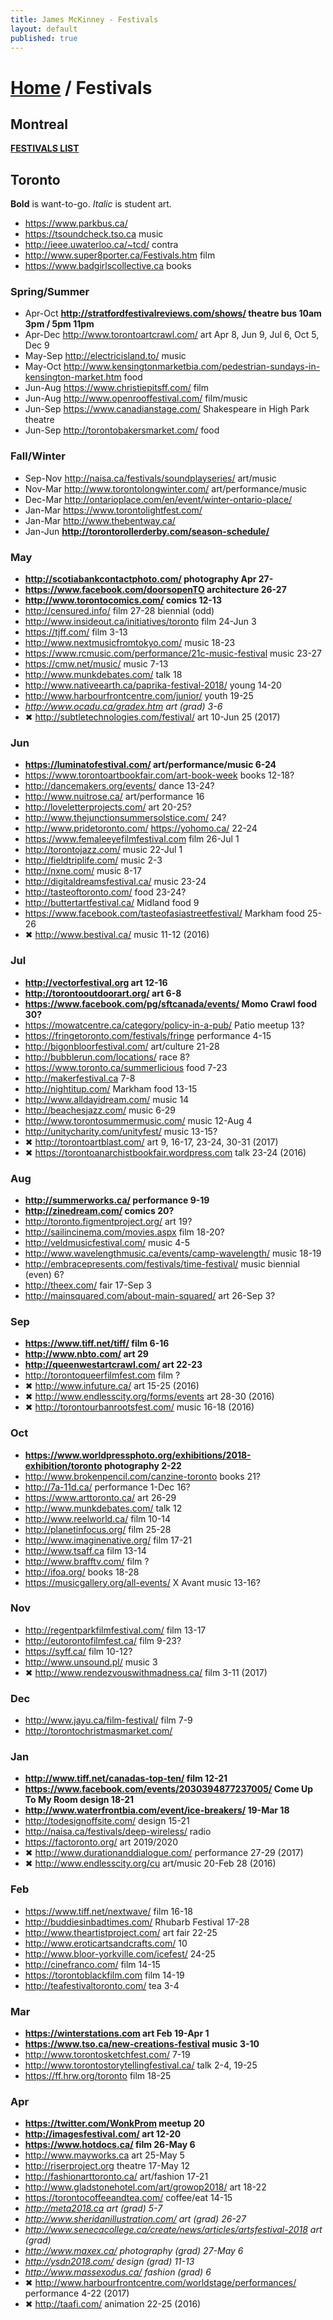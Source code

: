 ```yaml
---
title: James McKinney - Festivals
layout: default
published: true
---
```


# [Home](/) / Festivals

## Montreal

**[FESTIVALS LIST](https://jpmckinney.backpackit.com/pub/1164053-montreal)**

## Toronto

<span class="glyphicon glyphicon-info-sign" aria-hidden="true"></span> <strong>Bold</strong> is want-to-go. <em>Italic</em> is student art.

* <https://www.parkbus.ca/>
* <https://tsoundcheck.tso.ca> music
* <http://ieee.uwaterloo.ca/~tcd/> contra
* <http://www.super8porter.ca/Festivals.htm> film
* <https://www.badgirlscollective.ca> books

### Spring/Summer

* Apr-Oct **<http://stratfordfestivalreviews.com/shows/> theatre bus 10am 3pm / 5pm 11pm**
* Apr-Dec <http://www.torontoartcrawl.com/> art Apr 8, Jun 9, Jul 6, Oct 5, Dec 9
* May-Sep <http://electricisland.to/> music
* May-Oct <http://www.kensingtonmarketbia.com/pedestrian-sundays-in-kensington-market.htm> food
* Jun-Aug <https://www.christiepitsff.com/> film
* Jun-Aug <http://www.openrooffestival.com/> film/music
* Jun-Sep <https://www.canadianstage.com/> Shakespeare in High Park theatre
* Jun-Sep <http://torontobakersmarket.com/> food

### Fall/Winter

* Sep-Nov <http://naisa.ca/festivals/soundplayseries/> art/music
* Nov-Mar <http://www.torontolongwinter.com/> art/performance/music
* Dec-Mar <http://ontarioplace.com/en/event/winter-ontario-place/>
* Jan-Mar <https://www.torontolightfest.com/>
* Jan-Mar <http://www.thebentway.ca/>
* Jan-Jun **<http://torontorollerderby.com/season-schedule/>**

### May

* **<http://scotiabankcontactphoto.com/> photography Apr 27-**
* **<https://www.facebook.com/doorsopenTO> architecture 26-27**
* **<http://www.torontocomics.com/> comics 12-13**
* <http://censured.info/> film 27-28 biennial (odd)
* <http://www.insideout.ca/initiatives/toronto> film 24-Jun 3
* <https://tjff.com/> film 3-13
* <http://www.nextmusicfromtokyo.com/> music 18-23
* <https://www.rcmusic.com/performance/21c-music-festival> music 23-27
* <https://cmw.net/music/> music 7-13
* <http://www.munkdebates.com/> talk 18
* <http://www.nativeearth.ca/paprika-festival-2018/> young 14-20
* <http://www.harbourfrontcentre.com/junior/> youth 19-25
* _<http://www.ocadu.ca/gradex.htm> art (grad) 3-6_
* ✖ <http://subtletechnologies.com/festival/> art 10-Jun 25 (2017)

### Jun

* **<https://luminatofestival.com/> art/performance/music 6-24**
* <https://www.torontoartbookfair.com/art-book-week> books 12-18?
* <http://dancemakers.org/events/> dance 13-24?
* <http://www.nuitrose.ca/> art/performance 16
* <http://loveletterprojects.com/> art 20-25?
* <http://www.thejunctionsummersolstice.com/> 24?
* <http://www.pridetoronto.com/> <https://yohomo.ca/> 22-24
* <https://www.femaleeyefilmfestival.com> film 26-Jul 1
* <http://torontojazz.com/> music 22-Jul 1
* <http://fieldtriplife.com/> music 2-3
* <http://nxne.com/> music 8-17
* <http://digitaldreamsfestival.ca/> music 23-24
* <http://tasteoftoronto.com/> food 23-24?
* <http://buttertartfestival.ca/> Midland food 9
* <https://www.facebook.com/tasteofasiastreetfestival/> Markham food 25-26
* ✖ <http://www.bestival.ca/> music 11-12 (2016)

### Jul

* **<http://vectorfestival.org> art 12-16**
* **<http://torontooutdoorart.org/> art 6-8**
* **<https://www.facebook.com/pg/sftcanada/events/> Momo Crawl food 30?**
* <https://mowatcentre.ca/category/policy-in-a-pub/> Patio meetup 13?
* <https://fringetoronto.com/festivals/fringe> performance 4-15
* <http://bigonbloorfestival.com/> art/culture 21-28
* <http://bubblerun.com/locations/> race 8?
* <https://www.toronto.ca/summerlicious> food 7-23
* <http://makerfestival.ca> 7-8
* <http://nightitup.com/> Markham food 13-15
* <http://www.alldayidream.com/> music 14
* <http://beachesjazz.com/> music 6-29
* <http://www.torontosummermusic.com/> music 12-Aug 4
* <http://unitycharity.com/unityfest/> music 13-15?
* ✖ <http://torontoartblast.com/> art 9, 16-17, 23-24, 30-31 (2017)
* ✖ <https://torontoanarchistbookfair.wordpress.com> talk 23-24 (2016)

### Aug

* **<http://summerworks.ca/> performance 9-19**
* **<http://zinedream.com/> comics 20?**
* <http://toronto.figmentproject.org/> art 19?
* <http://sailincinema.com/movies.aspx> film 18-20?
* <http://veldmusicfestival.com/> music 4-5
* <http://www.wavelengthmusic.ca/events/camp-wavelength/> music 18-19
* <http://embracepresents.com/festivals/time-festival/> music biennial (even) 6?
* <http://theex.com/> fair 17-Sep 3
* <http://mainsquared.com/about-main-squared/> art 26-Sep 3?

### Sep

* **<https://www.tiff.net/tiff/> film 6-16**
* **<http://www.nbto.com/> art 29**
* **<http://queenwestartcrawl.com/> art 22-23**
* <http://torontoqueerfilmfest.com> film ?
* ✖ <http://www.infuture.ca/> art 15-25 (2016)
* ✖ <http://www.endlesscity.org/forms/events> art 28-30 (2016)
* ✖ <http://torontourbanrootsfest.com/> music 16-18 (2016)

### Oct

* **<https://www.worldpressphoto.org/exhibitions/2018-exhibition/toronto> photography 2-22**
* <http://www.brokenpencil.com/canzine-toronto> books 21?
* <http://7a-11d.ca/> performance 1-Dec 16?
* <https://www.arttoronto.ca/> art 26-29
* <http://www.munkdebates.com/> talk 12
* <http://www.reelworld.ca/> film 10-14
* <http://planetinfocus.org/> film 25-28
* <http://www.imaginenative.org/> film 17-21
* <http://www.tsaff.ca> film 13-14
* <http://www.brafftv.com/> film ?
* <http://ifoa.org/> books 18-28
* <https://musicgallery.org/all-events/> X Avant music 13-16?

### Nov

* <http://regentparkfilmfestival.com/> film 13-17
* <http://eutorontofilmfest.ca/> film 9-23?
* <https://syff.ca/> film 10-12?
* <http://www.unsound.pl/> music 3
* ✖ <http://www.rendezvouswithmadness.ca/> film 3-11 (2017)

### Dec

* <http://www.jayu.ca/film-festival/> film 7-9
* <http://torontochristmasmarket.com/>

### Jan

* **<http://www.tiff.net/canadas-top-ten/> film 12-21**
* **<https://www.facebook.com/events/2030394877237005/> Come Up To My Room design 18-21**
* **<http://www.waterfrontbia.com/event/ice-breakers/> 19-Mar 18**
* <http://todesignoffsite.com/> design 15-21
* <http://naisa.ca/festivals/deep-wireless/> radio
* <https://factoronto.org/> art 2019/2020
* ✖ <http://www.durationanddialogue.com/> performance 27-29 (2017)
* ✖ <http://www.endlesscity.org/cu> art/music 20-Feb 28 (2016)

### Feb

* <https://www.tiff.net/nextwave/> film 16-18
* <http://buddiesinbadtimes.com/> Rhubarb Festival 17-28
* <http://www.theartistproject.com/> art fair 22-25
* <http://www.eroticartsandcrafts.com/> 10
* <http://www.bloor-yorkville.com/icefest/> 24-25
* <http://cinefranco.com/> film 14-15
* <https://torontoblackfilm.com> film 14-19
* <http://teafestivaltoronto.com/> tea 3-4

### Mar

* **<https://winterstations.com> art Feb 19-Apr 1**
* **<https://www.tso.ca/new-creations-festival> music 3-10**
* <http://www.torontosketchfest.com/> 7-19
* <http://www.torontostorytellingfestival.ca/> talk 2-4, 19-25
* <https://ff.hrw.org/toronto> film 18-25

### Apr

* **<https://twitter.com/WonkProm> meetup 20**
* **<http://imagesfestival.com/> art 12-20**
* **<https://www.hotdocs.ca/> film 26-May 6**
* <http://www.mayworks.ca> art 25-May 5
* <http://riserproject.org> theatre 17-May 12
* <http://fashionarttoronto.ca/> art/fashion 17-21
* <http://www.gladstonehotel.com/art/growop2018/> art 18-22
* <https://torontocoffeeandtea.com/> coffee/eat 14-15
* _<http://meta2018.ca> art (grad) 5-7_
* _<http://www.sheridanillustration.com/> art (grad) 26-27_
* _<http://www.senecacollege.ca/create/news/articles/artsfestival-2018> art (grad)_
* _<http://www.maxex.ca/> photography (grad) 27-May 6_
* _<http://ysdn2018.com/> design (grad) 11-13_
* _<http://www.massexodus.ca/> fashion (grad) 6_
* ✖ <http://www.harbourfrontcentre.com/worldstage/performances/> performance 4-22 (2017)
* ✖ <http://taafi.com/> animation 22-25 (2016)
